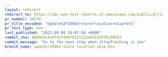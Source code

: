 ```yaml
---
layout: redirect
redirect_to: https://a8c-woo-test-reports.s3.amazonaws.com/public/pr/34176/e2e/index.html
pr_number: 34176
pr_title_encoded: "Update%2F34063+store+location+skip+btn"
pr_test_type: e2e
last_published: "2022-08-08 18:07:56 +0000"
commit_sha: 8089eac4c0f41fd48f8151222d41b2d3fbc986b3
commit_message: "Go to the next step when allowTracking is yes"
branch_name: update/34063-store-location-skip-btn
---
```

